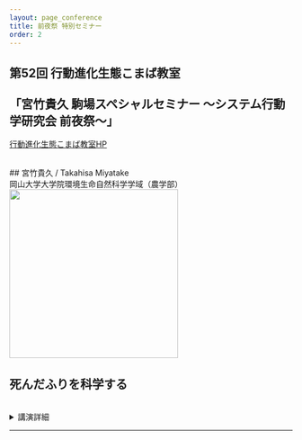 ```yaml
---
layout: page_conference
title: 前夜祭 特別セミナー
order: 2
---
```


## 第52回 行動進化生態こまば教室<br><br>「宮竹貴久 駒場スペシャルセミナー ～システム行動学研究会 前夜祭～」

<a href="https://sites.google.com/site/komabaecoevo/" target="_blank" rel="noopener noreferrer">行動進化生態こまば教室HP</a>

<br>
## 宮竹貴久 / Takahisa Miyatake
<br>
岡山大学大学院環境生命自然科学学域（農学部）

<img src="{{ site.baseurl }}/event_01/images/miyatake.jpg" width="300px">  

##  死んだふりを科学する

<br>

<details>
<summary>講演詳細</summary>

要旨：動物はなぜ死んだふりをするのでしょうか？ファーブルは甲虫の死んだふりを観察し、この行動を神経的に陥る仮死状態だとしました。その後、この行動の適応的な意義について誰も注目しない時代が続きました。演者は昆虫がどんなときに、なぜ死んだふりをするのかについて四半世紀にわたって調べてきました。最初はアリモドキゾウムシを材料として死んだふり行動を観察しました。次にアズキゾウムシ、そしてモデル生物のコクヌストモドキ（いずれも甲虫）を使って死にまね持続時間の長短を育種し、どんなに刺激しても死にまねしない集団と少しの刺激で瞬時に死にまねする集団を確立しました。これらの集団を使って死んだふりが生存上有利なことを世界に先駆けて十分なデータで示し、死んだふりと遺伝的にリンクする形質を探索し、その分子レベルの研究も行いました。セミナーでは、死んだふりの行動観察に始まり、「死にまねシンドローム」と演者らが名付けたドーパミンを主軸とした多面発現モデルの提唱に至るまでの過程についてお話します。

</details>

***
